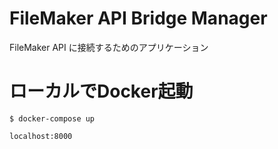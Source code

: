 # FileMaker API Bridge Manager
FileMaker API に接続するためのアプリケーション

# ローカルでDocker起動
`$ docker-compose up`

`localhost:8000`


